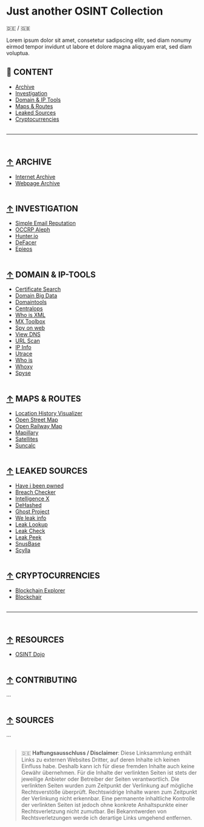 # Just another OSINT Collection
:de: / :gb:

Lorem ipsum dolor sit amet, consetetur sadipscing elitr, sed diam nonumy eirmod tempor invidunt ut labore et dolore magna aliquyam erat, sed diam voluptua.


## :file_folder: CONTENT
- [Archive](#-archive)
- [Investigation](#-investigation)
- [Domain & IP Tools](#-domain--ip-tools)
- [Maps & Routes](#-maps--routes)
- [Leaked Sources](#-leaked-sources)
- [Cryptocurrencies](#-cryptocurrencies)
<br/><br/>

---
<br/>

## [↑](#file_folder-content) ARCHIVE
- [Internet Archive](https://archive.org/web/ "Internet Archive")
- [Webpage Archive](https://archive.fo/ "Webpage Archive")
<br/><br/>

## [↑](#file_folder-content) INVESTIGATION
- [Simple Email Reputation](https://emailrep.io/ "Simple Email Reputation")
- [OCCRP Aleph](https://data.occrp.org/ "OCCRP Aleph")
- [Hunter.io](https://hunter.io/ "Hunter.io")
- [DeFacer](https://defacer.id/ "DeFacer")
- [Epieos](https://tools.epieos.com/ "Epieos")
<br/><br/>

## [↑](#file_folder-content) DOMAIN & IP-TOOLS
- [Certificate Search](https://crt.sh/ "Certificate Search")
- [Domain Big Data](https://domainbigdata.com/ "Domain Big Data")
- [Domaintools](https://research.domaintools.com/ "Domaintools")
- [Centralops](https://centralops.net/co/domaindossier.aspx "Centralops")
- [Who is XML](https://www.whoisxmlapi.com/ "Who is XML")
- [MX Toolbox](https://mxtoolbox.com/NetworkTools.aspx "MX Toolsbox")
- [Spy on web](https://spyonweb.com/ "Spy on web")
- [View DNS](https://viewdns.info/ "View DNS")
- [URL Scan](https://urlscan.io/ "URL Scan")
- [IP Info](https://ipinfo.io/ "IP Info")
- [Utrace](http://www.utrace.de/ "Utrace")
- [Who is](https://who.is/ "Who is")
- [Whoxy](https://www.whoxy.com/ "Whoxy")
- [Spyse](https://spyse.com/ "Spyse")
<br/><br/>

## [↑](#file_folder-content) MAPS & ROUTES
- [Location History Visualizer](https://locationhistoryvisualizer.com/heatmap/ "Location History Visualizer")
- [Open Street Map](https://www.openstreetmap.de/karte.html "Open Street Map")
- [Open Railway Map](https://www.openrailwaymap.org/ "Open Railway Map")
- [Mapillary](https://www.mapillary.com/app/ "Mapillary")
- [Satellites](https://satellites.pro/ "Satellites")
- [Suncalc](https://www.suncalc.org/#/51.3805,7.4872,16/2021.10.18/12:32/1/3 "Suncalc")
<br/><br/>

## [↑](#file_folder-content) LEAKED SOURCES
- [Have i been pwned](https://haveibeenpwned.com/ "Have i been pwned")
- [Breach Checker](https://breachchecker.com/ "Breach Checker")
- [Intelligence X](https://intelx.io/ "Intelligence X")
- [DeHashed](https://dehashed.com/ "DeHashed")
- [Ghost Project](https://ghostproject.fr/ "Ghost Project")
- [We leak info](https://weleakinfo.to/ "We leak info")
- [Leak Lookup](https://leak-lookup.com/ "Leak Lookup")
- [Leak Check](https://leakcheck.io/ "Leak Check")
- [Leak Peek](https://leakpeek.to/ "Leak Peek")
- [SnusBase](https://snusbase.com/ "SnusBase")
- [Scylla](https://scylla.so/ "Scylla")
<br/><br/>

## [↑](#file_folder-content) CRYPTOCURRENCIES
- [Blockchain Explorer](https://www.blockchain.com/explorer/ "Blockchain Explorer")
- [Blockchair](https://blockchair.com/ "Blockchair")
<br/><br/>

---
<br/>

## [↑](#file_folder-content) RESOURCES
- [OSINT Dojo](https://www.osintdojo.com/resources/ "OSINT Dojo")
<br/><br/>

## [↑](#file_folder-content) CONTRIBUTING
...
<br/><br/>

## [↑](#file_folder-content) SOURCES
...
<br/><br/>


> :de: **Haftungsausschluss / Disclaimer**: Diese Linksammlung enthält Links zu externen Websites Dritter, auf deren Inhalte ich keinen Einfluss habe. Deshalb kann ich für diese fremden Inhalte auch keine Gewähr übernehmen. Für die Inhalte der verlinkten Seiten ist stets der jeweilige Anbieter oder Betreiber der Seiten verantwortlich. Die verlinkten Seiten wurden zum Zeitpunkt der Verlinkung auf mögliche Rechtsverstöße überprüft. Rechtswidrige Inhalte waren zum Zeitpunkt der Verlinkung nicht erkennbar. Eine permanente inhaltliche Kontrolle der verlinkten Seiten ist jedoch ohne konkrete Anhaltspunkte einer Rechtsverletzung nicht zumutbar. Bei Bekanntwerden von Rechtsverletzungen werde ich derartige Links umgehend entfernen.

